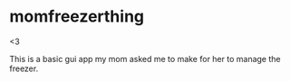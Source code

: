 # momfreezerthing
&lt;3

This is a basic gui app my mom asked me to make for her to manage the freezer.
